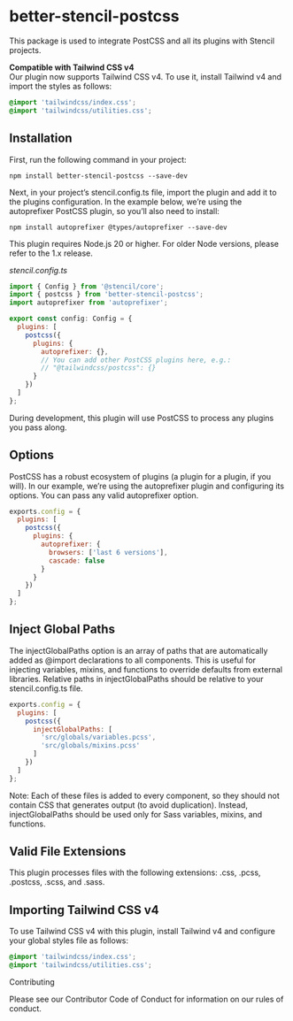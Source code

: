 # better-stencil-postcss

This package is used to integrate PostCSS and all its plugins with Stencil projects.

**Compatible with Tailwind CSS v4**  
Our plugin now supports Tailwind CSS v4. To use it, install Tailwind v4 and import the styles as follows:

```scss
@import 'tailwindcss/index.css';
@import 'tailwindcss/utilities.css';
```

## Installation

First, run the following command in your project:

`npm install better-stencil-postcss --save-dev`

Next, in your project’s stencil.config.ts file, import the plugin and add it to the plugins configuration. In the example below, we’re using the autoprefixer PostCSS plugin, so you’ll also need to install:

`npm install autoprefixer @types/autoprefixer --save-dev`

This plugin requires Node.js 20 or higher. For older Node versions, please refer to the 1.x release.

*stencil.config.ts*
```js
import { Config } from '@stencil/core';
import { postcss } from 'better-stencil-postcss';
import autoprefixer from 'autoprefixer';

export const config: Config = {
  plugins: [
    postcss({
      plugins: {
        autoprefixer: {},
        // You can add other PostCSS plugins here, e.g.:
        // "@tailwindcss/postcss": {}
      }
    })
  ]
};
```
During development, this plugin will use PostCSS to process any plugins you pass along.

## Options

PostCSS has a robust ecosystem of plugins (a plugin for a plugin, if you will). In our example, we’re using the autoprefixer plugin and configuring its options. You can pass any valid autoprefixer option.
```js
exports.config = {
  plugins: [
    postcss({
      plugins: {
        autoprefixer: {
          browsers: ['last 6 versions'],
          cascade: false
        }
      }
    })
  ]
};
```
## Inject Global Paths

The injectGlobalPaths option is an array of paths that are automatically added as @import declarations to all components. This is useful for injecting variables, mixins, and functions to override defaults from external libraries. Relative paths in injectGlobalPaths should be relative to your stencil.config.ts file.
```js
exports.config = {
  plugins: [
    postcss({
      injectGlobalPaths: [
        'src/globals/variables.pcss',
        'src/globals/mixins.pcss'
      ]
    })
  ]
};
```
Note: Each of these files is added to every component, so they should not contain CSS that generates output (to avoid duplication). Instead, injectGlobalPaths should be used only for Sass variables, mixins, and functions.

## Valid File Extensions

This plugin processes files with the following extensions: .css, .pcss, .postcss, .scss, and .sass.

## Importing Tailwind CSS v4

To use Tailwind CSS v4 with this plugin, install Tailwind v4 and configure your global styles file as follows:
```css
@import 'tailwindcss/index.css';
@import 'tailwindcss/utilities.css';
```

Contributing

Please see our Contributor Code of Conduct for information on our rules of conduct.
